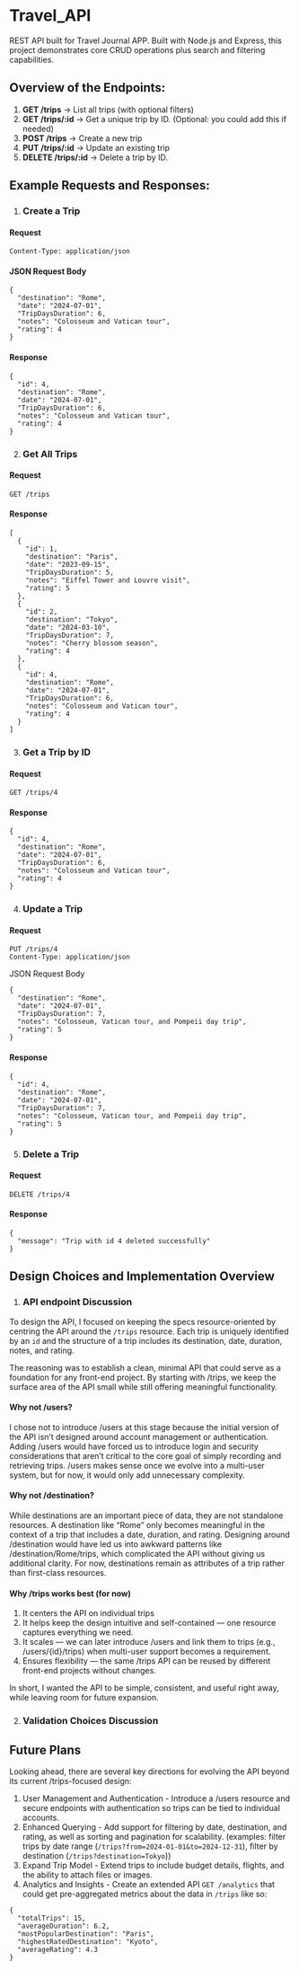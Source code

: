 # Travel_API 
REST API built for Travel Journal APP. Built with Node.js and Express, this project demonstrates core CRUD operations plus search and filtering capabilities.

## Overview of the Endpoints:
1. <b>GET /trips</b> → List all trips (with optional filters)
2. <b>GET /trips/:id</b> → Get a unique trip by ID. (Optional: you could add this if needed)
3. <b>POST /trips</b> → Create a new trip
4. <b>PUT /trips/:id</b> → Update an existing trip
5. <b>DELETE /trips/:id</b> → Delete a trip by ID.

## Example Requests and Responses:

1. ### Create a Trip

#### Request
```POST /trips
Content-Type: application/json
```
#### JSON Request Body
```
{
  "destination": "Rome",
  "date": "2024-07-01",
  "TripDaysDuration": 6,
  "notes": "Colosseum and Vatican tour",
  "rating": 4
}
```
#### Response
```
{
  "id": 4,
  "destination": "Rome",
  "date": "2024-07-01",
  "TripDaysDuration": 6,
  "notes": "Colosseum and Vatican tour",
  "rating": 4
}
```

2. ### Get All Trips
   
#### Request
```
GET /trips
```

#### Response
```
[
  {
    "id": 1,
    "destination": "Paris",
    "date": "2023-09-15",
    "TripDaysDuration": 5,
    "notes": "Eiffel Tower and Louvre visit",
    "rating": 5
  },
  {
    "id": 2,
    "destination": "Tokyo",
    "date": "2024-03-10",
    "TripDaysDuration": 7,
    "notes": "Cherry blossom season",
    "rating": 4
  },
  {
    "id": 4,
    "destination": "Rome",
    "date": "2024-07-01",
    "TripDaysDuration": 6,
    "notes": "Colosseum and Vatican tour",
    "rating": 4
  }
]
```

3. ### Get a Trip by ID
   
#### Request
```
GET /trips/4
```

#### Response
```
{
  "id": 4,
  "destination": "Rome",
  "date": "2024-07-01",
  "TripDaysDuration": 6,
  "notes": "Colosseum and Vatican tour",
  "rating": 4
}
```

4. ### Update a Trip 

#### Request
```
PUT /trips/4
Content-Type: application/json
```
JSON Request Body
```
{
  "destination": "Rome",
  "date": "2024-07-01",
  "TripDaysDuration": 7,
  "notes": "Colosseum, Vatican tour, and Pompeii day trip",
  "rating": 5
}
```
#### Response
```
{
  "id": 4,
  "destination": "Rome",
  "date": "2024-07-01",
  "TripDaysDuration": 7,
  "notes": "Colosseum, Vatican tour, and Pompeii day trip",
  "rating": 5
}
```

5. ### Delete a Trip
   
#### Request
```
DELETE /trips/4
```

#### Response
```
{
  "message": "Trip with id 4 deleted successfully"
}
```

## Design Choices and Implementation Overview

1. ### API endpoint Discussion 

To design the API, I focused on keeping the specs resource-oriented by centring the API around the `/trips` resource. Each trip is uniquely identified by an `id` and the structure of a trip includes its destination, date, duration, notes, and rating.

The reasoning was to establish a clean, minimal API that could serve as a foundation for any front-end project. By starting with /trips, we keep the surface area of the API small while still offering meaningful functionality.

#### Why not /users?

I chose not to introduce /users at this stage because the initial version of the API isn’t designed around account management or authentication. Adding /users would have forced us to introduce login and security considerations that aren’t critical to the core goal of simply recording and retrieving trips. /users makes sense once we evolve into a multi-user system, but for now, it would only add unnecessary complexity.

#### Why not /destination?

While destinations are an important piece of data, they are not standalone resources. A destination like “Rome” only becomes meaningful in the context of a trip that includes a date, duration, and rating. Designing around /destination would have led us into awkward patterns like /destination/Rome/trips, which complicated the API without giving us additional clarity. For now, destinations remain as attributes of a trip rather than first-class resources.

#### Why /trips works best (for now)

1. It centers the API on individual trips
2. It helps keep the design intuitive and self-contained — one resource captures everything we need.
3. It scales — we can later introduce /users and link them to trips (e.g., /users/{id}/trips) when multi-user support becomes a requirement.
4. Ensures flexibility — the same /trips API can be reused by different front-end projects without changes.

In short, I wanted the API to be simple, consistent, and useful right away, while leaving room for future expansion.

2. ### Validation Choices Discussion

## Future Plans
Looking ahead, there are several key directions for evolving the API beyond its current /trips-focused design:

1. User Management and Authentication - Introduce a /users resource and secure endpoints with authentication so trips can be tied to individual accounts.
2. Enhanced Querying - Add support for filtering by date, destination, and rating, as well as sorting and pagination for scalability. (examples: filter trips by date range (`/trips?from=2024-01-01&to=2024-12-31`), filter by destination (`/trips?destination=Tokyo`))
3. Expand Trip Model - Extend trips to include budget details, flights, and the ability to attach files or images.
4. Analytics and Insights - Create an extended API ```GET /analytics``` that could get pre-aggregated metrics about the data in `/trips` like so:
```
{
  "totalTrips": 15,
  "averageDuration": 6.2,
  "mostPopularDestination": "Paris",
  "highestRatedDestination": "Kyoto",
  "averageRating": 4.3
}
```


